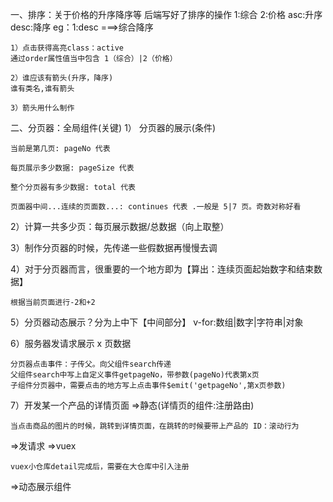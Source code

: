 一、排序：关于价格的升序降序等
后端写好了排序的操作
1:综合 2:价格 asc:升序 desc:降序
eg：1:desc ===>综合降序

    1）点击获得高亮class：active
    通过order属性值当中包含 1（综合）|2（价格）

    2）谁应该有箭头(升序，降序)
    谁有类名,谁有箭头

    3）箭头用什么制作

二、分页器：全局组件(关键)
1） 分页器的展示(条件)

    当前是第几页: pageNo 代表

    每页展示多少数据: pageSize 代表

    整个分页器有多少数据: total 代表

    页面器中间...连续的页面数...: continues 代表 .一般是 5|7 页。奇数对称好看

2）计算一共多少页：每页展示数据/总数据（向上取整）

3）制作分页器的时候，先传递一些假数据再慢慢去调

4）对于分页器而言，很重要的一个地方即为【算出：连续页面起始数字和结束数据】

    根据当前页面进行-2和+2

5）分页器动态展示？分为上中下【中间部分】
v-for:数组|数字|字符串|对象

6）服务器发请求展示 x 页数据

    分页器点击事件：子传父。向父组件search传递
    父组件search中写上自定义事件getpageNo，带参数(pageNo)代表第x页
    子组件分页器中，需要点击的地方写上点击事件$emit('getpageNo',第x页参数)

7）开发某一个产品的详情页面
=>静态(详情页的组件:注册路由)

    当点击商品的图片的时候，跳转到详情页面，在跳转的时候要带上产品的 ID：滚动行为

=>发请求
=>vuex

    vuex小仓库detail完成后，需要在大仓库中引入注册
=>动态展示组件
